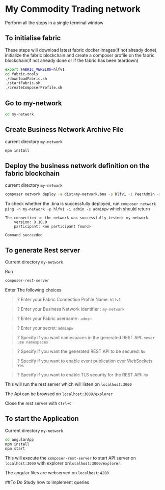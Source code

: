 # My Commodity Trading network

Perform all the steps in a single terminal window


## To initialise fabric
These steps will download latest fabric docker images(if not already done), initialize the fabric blockchain and create a composer profile on the fabric blockchain(if not already done or if the fabric has been teardown)
```sh
export FABRIC_VERSION=hlfv1
cd fabric-tools
./downloadFabric.sh
./startFabric.sh
./createComposerProfile.sh
```

## Go to my-network
```sh
cd my-network
```

## Create Business Network Archive File
current directory `my-network`
```sh
npm install
```

## Deploy the business network definition on the fabric blockchain
current directory `my-network`
```sh
composer network deploy -a dist/my-network.bna -p hlfv1 -i PeerAdmin -s randomString
```

To check whether the .bna is successfully deployed, run
`composer network ping -n my-network -p hlfv1 -i admin -s adminpw`
which should return
```
The connection to the network was successfully tested: my-network
    version: 0.10.0
    participant: <no participant found>

Command succeeded
```
## To generate Rest server
Current directory `my-network` 

Run
```sh
composer-rest-server
```
Enter The following choices
>? Enter your Fabric Connection Profile Name: `hlfv1`

>? Enter your Business Network Identifier : `my-network`

>? Enter your Fabric username : `admin`

>? Enter your secret: `adminpw`

>? Specify if you want namespaces in the generated REST API: `never use namespaces`

>? Specify if you want the generated REST API to be secured: `No`

>? Specify if you want to enable event publication over WebSockets: `Yes`

>? Specify if you want to enable TLS security for the REST API: `No`


This will run the rest server which will listen on `localhost:3000`

The Api can be browsed on `localhost:3000/explorer`

Close the rest server with `Ctrl+C`


## To start the Application

Current directory `my-network`

```sh
cd angularApp
npm install
npm start
```

This will execute the `composer-rest-server` to start API server on `localhost:3000` with explorer on`localhost:3000/explorer`.

The angular files are webserved on `localhost:4200`

##To Do
Study how to implement queries
